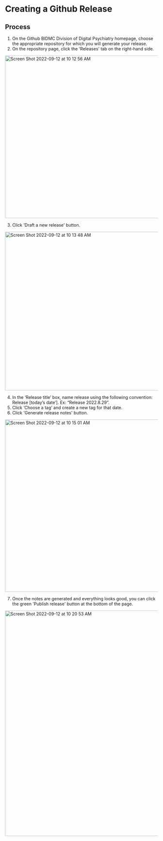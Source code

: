 # Creating a Github Release

## Process 
1. On the Github BIDMC Division of Digital Psychiatry homepage, choose the appropriate repository for which you will generate your release. 
2. On the repository page, click the 'Releases' tab on the right-hand side. 
<img width="536" alt="Screen Shot 2022-09-12 at 10 12 56 AM" src="https://user-images.githubusercontent.com/89207083/189676386-2c9ac599-cffa-446d-a4af-6bd21294c227.png">

3. Click 'Draft a new release' button.
<img width="523" alt="Screen Shot 2022-09-12 at 10 13 48 AM" src="https://user-images.githubusercontent.com/89207083/189676580-a5b1c166-7942-4d37-876c-6b03adf50a5b.png">

4. In the ‘Release title’ box, name release using the following convention: Release [today’s date’]. Ex: “Release 2022.8.29”.
6. Click ‘Choose a tag’ and create a new tag for that date.
7. Click 'Generate release notes' button.
<img width="568" alt="Screen Shot 2022-09-12 at 10 15 01 AM" src="https://user-images.githubusercontent.com/89207083/189676889-13362919-5c32-48eb-b86a-a3eea285fe51.png">

7. Once the notes are generated and everything looks good, you can click the green 'Publish release' button at the bottom of the page.
<img width="743" alt="Screen Shot 2022-09-12 at 10 20 53 AM" src="https://user-images.githubusercontent.com/89207083/189678353-fbf52355-c29d-4f43-bf0f-bc972aef3197.png">
